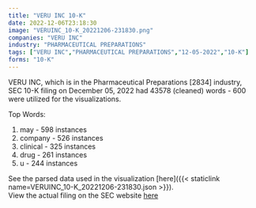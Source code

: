 ```yaml
---
title: "VERU INC 10-K"
date: 2022-12-06T23:18:30
image: "VERUINC_10-K_20221206-231830.png"
companies: "VERU INC"
industry: "PHARMACEUTICAL PREPARATIONS"
tags: ["VERU INC","PHARMACEUTICAL PREPARATIONS","12-05-2022","10-K"]
forms: "10-K"
---
```

VERU INC, which is in the Pharmaceutical Preparations [2834] industry, SEC 10-K filing on December 05, 2022 had 43578 (cleaned) words - 600 were utilized for the visualizations.

Top Words:
1. may - 598 instances
2. company - 526 instances
3. clinical - 325 instances
4. drug - 261 instances
5. u - 244 instances


See the parsed data used in the visualization [here]({{< staticlink name=VERUINC_10-K_20221206-231830.json >}}).  
View the actual filing on the SEC website [here](https://www.sec.gov/Archives/edgar/data/863894/0000863894-22-000017.txt)